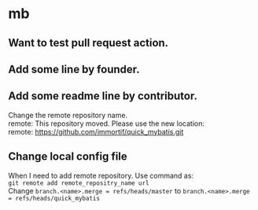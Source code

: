 # mb

## Want to test pull request action.

## Add some line by founder.

## Add some readme line by contributor.

Change the remote repository name.  
remote: This repository moved. Please use the new location:  
remote: https://github.com/immortif/quick_mybatis.git

## Change local config file

When I need to add remote repository. Use command as:  
`git remote add remote_repositry_name url`  
Change `branch.<name>.merge = refs/heads/master` to `branch.<name>.merge = refs/heads/quick_mybatis`
